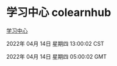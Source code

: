 # 学习中心 colearnhub
[学习中心](http://59.174.26.18:56308/colearnhub/)

2022年 04月 14日 星期四 13:00:02 CST

2022年 04月 14日 星期四 05:00:02 GMT
